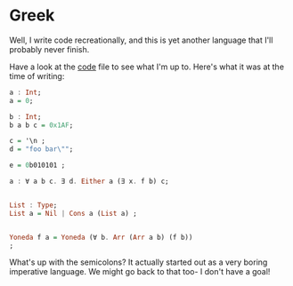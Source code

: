 # Greek


Well, I write code recreationally, and this is yet another language
that I'll probably never finish.


Have a look at the [code](code) file to see what I'm up to.
Here's what it was at the time of writing:


```haskell
a : Int;
a = 0;

b : Int;
b a b c = 0x1AF;

c = '\n ;
d = "foo bar\"";

e = 0b010101 ;

a : ∀ a b c. ∃ d. Either a (∃ x. f b) c;


List : Type;
List a = Nil | Cons a (List a) ;


Yoneda f a = Yoneda (∀ b. Arr (Arr a b) (f b))
;
```

What's up with the semicolons? It actually started out as a
very boring imperative language. We might go back to that too-
I don't have a goal!
